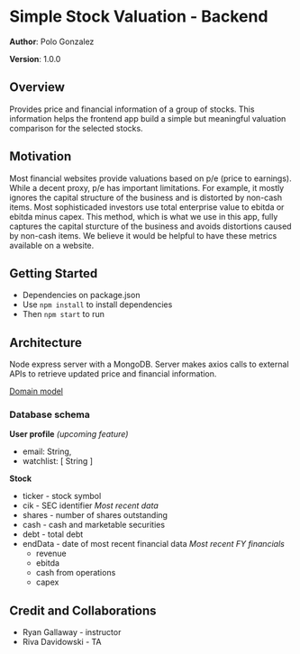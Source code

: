 # Simple Stock Valuation - Backend

**Author**: Polo Gonzalez

**Version**: 1.0.0

## Overview
Provides price and financial information of a group of stocks.  This information helps the frontend app build a simple but meaningful valuation comparison for the selected stocks.

## Motivation
Most financial websites provide valuations based on p/e (price to earnings).  While a decent proxy, p/e has important limitations.  For example, it mostly ignores the capital structure of the business and is distorted by non-cash items.  Most sophisticaded investors use total enterprise value to ebitda or ebitda minus capex.  This method, which is what we use in this app, fully captures the capital sturcture of the business and avoids distortions caused by non-cash items.  We believe it would be helpful to have these metrics available on a website.

## Getting Started
- Dependencies on package.json
- Use `npm install` to install dependencies
- Then `npm start` to run

## Architecture
Node express server with a MongoDB. Server makes axios calls to external APIs to retrieve updated price and financial information.

[Domain model](./domainModel.jpg)

### Database schema

**User profile**  *(upcoming feature)*
- email: String,
- watchlist: [ String ]

**Stock**
- ticker - stock symbol
- cik - SEC identifier
*Most recent data*
- shares - number of shares outstanding
- cash - cash and marketable securities
- debt - total debt
- endData - date of most recent financial data
*Most recent FY financials*
  - revenue
  - ebitda
  - cash from operations
  - capex

## Credit and Collaborations
- Ryan Gallaway - instructor
- Riva Davidowski - TA
